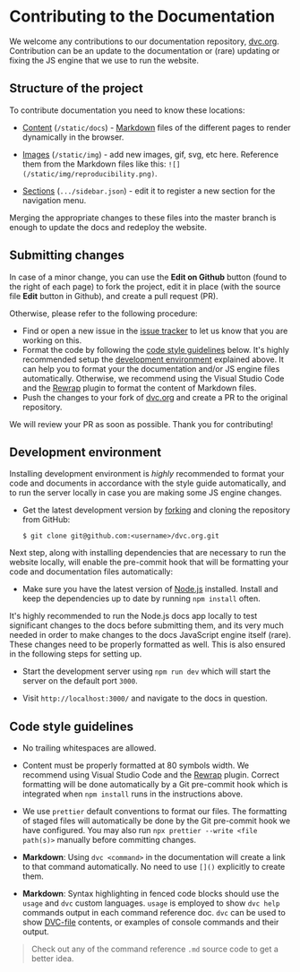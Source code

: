 # Contributing to the Documentation

We welcome any contributions to our documentation repository,
[dvc.org](https://github.com/iterative/dvc.org). Contribution can be an update
to the documentation or (rare) updating or fixing the JS engine that we use to
run the website.

## Structure of the project

To contribute documentation you need to know these locations:

- [Content](https://github.com/iterative/dvc.org/tree/master/static/docs)
  (`/static/docs`) -
  [Markdown](https://guides.github.com/features/mastering-markdown/) files of
  the different pages to render dynamically in the browser.

- [Images](https://github.com/iterative/dvc.org/tree/master/static/img)
  (`/static/img`) - add new images, gif, svg, etc here. Reference them from the
  Markdown files like this: `![](/static/img/reproducibility.png)`.

- [Sections](https://github.com/iterative/dvc.org/tree/master/src/Documentation/sidebar.json)
  (`.../sidebar.json`) - edit it to register a new section for the navigation
  menu.

Merging the appropriate changes to these files into the master branch is enough
to update the docs and redeploy the website.

## Submitting changes

In case of a minor change, you can use the **Edit on Github** button (found to
the right of each page) to fork the project, edit it in place (with the source
file **Edit** button in Github), and create a pull request (PR).

Otherwise, please refer to the following procedure:

- Find or open a new issue in the
  [issue tracker](https://github.com/iterative/dvc.org/issues) to let us know
  that you are working on this.
- Format the code by following the
  [code style guidelines](#code-style-guidelines) below. It's highly recommended
  setup the [development environment](#development-environment) explained above.
  It can help you to format your the documentation and/or JS engine files
  automatically. Otherwise, we recommend using the Visual Studio Code and the
  [Rewrap](https://marketplace.visualstudio.com/items?itemName=stkb.rewrap)
  plugin to format the content of Markdown files.
- Push the changes to your fork of
  [dvc.org](https://github.com/iterative/dvc.org.git) and create a PR to the
  original repository.

We will review your PR as soon as possible. Thank you for contributing!

## Development environment

Installing development environment is _highly_ recommended to format your code
and documents in accordance with the style guide automatically, and to run the
server locally in case you are making some JS engine changes.

- Get the latest development version by
  [forking](https://help.github.com/en/articles/fork-a-repo) and cloning the
  repository from GitHub:

  ```dvc
  $ git clone git@github.com:<username>/dvc.org.git
  ```

Next step, along with installing dependencies that are necessary to run the
website locally, will enable the pre-commit hook that will be formatting your
code and documentation files automatically:

- Make sure you have the latest version of [Node.js](https://nodejs.org/en/)
  installed. Install and keep the dependencies up to date by running
  `npm install` often.

It's highly recommended to run the Node.js docs app locally to test significant
changes to the docs before submitting them, and its very much needed in order to
make changes to the docs JavaScript engine itself (rare). These changes need to
be properly formatted as well. This is also ensured in the following steps for
setting up.

- Start the development server using `npm run dev` which will start the server
  on the default port `3000`.

- Visit `http://localhost:3000/` and navigate to the docs in question.

## Code style guidelines

- No trailing whitespaces are allowed.

- Content must be properly formatted at 80 symbols width. We recommend using
  Visual Studio Code and the
  [Rewrap](https://marketplace.visualstudio.com/items?itemName=stkb.rewrap)
  plugin. Correct formatting will be done automatically by a Git pre-commit hook
  which is integrated when `npm install` runs in the instructions above.

- We use `prettier` default conventions to format our files. The formatting of
  staged files will automatically be done by the Git pre-commit hook we have
  configured. You may also run `npx prettier --write <file path(s)>` manually
  before committing changes.

- **Markdown**: Using `dvc <command>` in the documentation will create a link to
  that command automatically. No need to use `[]()` explicitly to create them.

- **Markdown**: Syntax highlighting in fenced code blocks should use the `usage`
  and `dvc` custom languages. `usage` is employed to show `dvc help` commands
  output in each command reference doc. `dvc` can be used to show
  [DVC-file](/doc/user-guide/dvc-file-format) contents, or examples of console
  commands and their output.

> Check out any of the command reference `.md` source code to get a better idea.
